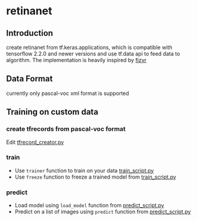 # retinanet

## Introduction
create retinanet from tf.keras.applications, which is compatible with tensorflow 2.2.0 and newer versions and use tf.data api to feed data to algorithm. The implementation is heavily inspired by [fizyr](https://github.com/fizyr/keras-retinanet)


## Data Format
currently only pascal-voc xml format is supported

## Training on custom data

### create tfrecords from pascal-voc format
Edit [tfrecord_creator.py](https://github.com/pk00095/retinanet/blob/master/tfrecord_creator.py)

### train
- Use `trainer` function to train on your data [train_script.py](https://github.com/pk00095/retinanet/blob/master/train_script.py)
- Use `freeze` function to freeze a trained model from [train_script.py](https://github.com/pk00095/retinanet/blob/master/train_script.py)

### predict
- Load model using `load_model` function from [predict_script.py](https://github.com/pk00095/retinanet/blob/master/predict_script.py)
- Predict on a list of images using `predict` function from [predict_script.py](https://github.com/pk00095/retinanet/blob/master/predict_script.py)
